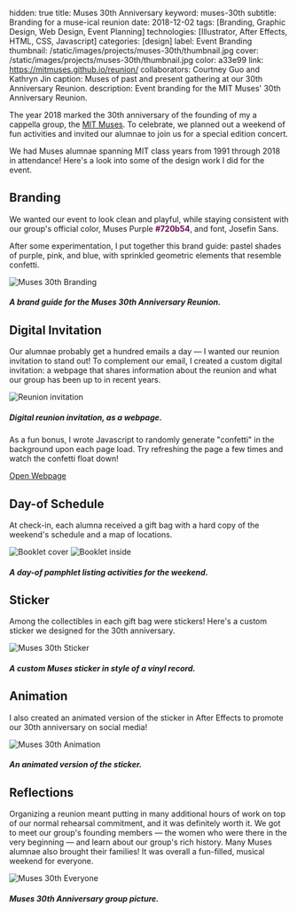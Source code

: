 hidden: true
title: Muses 30th Anniversary
keyword: muses-30th
subtitle: Branding for a muse-ical reunion
date: 2018-12-02
tags: [Branding, Graphic Design, Web Design, Event Planning]
technologies: [Illustrator, After Effects, HTML, CSS, Javascript]
categories: [design]
label: Event Branding
thumbnail: /static/images/projects/muses-30th/thumbnail.jpg
cover: /static/images/projects/muses-30th/thumbnail.jpg
color: a33e99
link: https://mitmuses.github.io/reunion/
collaborators: Courtney Guo and Kathryn Jin
caption: Muses of past and present gathering at our 30th Anniversary Reunion.
description: Event branding for the MIT Muses' 30th Anniversary Reunion.

The year 2018 marked the 30th anniversary of the founding of my a cappella group, the [MIT Muses](https://mitmuses.github.io). To celebrate, we planned out a weekend of fun activities and invited our alumnae to join us for a special edition concert.

We had Muses alumnae spanning MIT class years from 1991 through 2018 in attendance! Here's a look into some of the design work I did for the event.

## Branding

We wanted our event to look clean and playful, while staying consistent with our group's official color, Muses Purple <span style="color:#720b54">**#720b54**</span>, and font, Josefin Sans.

After some experimentation, I put together this brand guide: pastel shades of purple, pink, and blue, with sprinkled geometric elements that resemble confetti.

<div class="image-set" markdown="1">

![Muses 30th Branding](/static/images/projects/muses-30th/branding.png "Muses 30th Branding")

##### A brand guide for the Muses 30th Anniversary Reunion.

</div>

## Digital Invitation

Our alumnae probably get a hundred emails a day — I wanted our reunion invitation to stand out! To complement our email, I created a custom digital invitation: a webpage that shares information about the reunion and what our group has been up to in recent years.

<div class="image-set" markdown="1">

![Reunion invitation](/static/images/projects/muses-30th/invite.jpg "Reunion invitation")

##### Digital reunion invitation, as a webpage.

</div>

As a fun bonus, I wrote Javascript to randomly generate "confetti" in the background upon each page load. Try refreshing the page a few times and watch the confetti float down!

<a href="https://mitmuses.github.io/reunion/" class="button">
	Open Webpage <i class="fas fa-external-link-alt external-icon"></i>
</a>


## Day-of Schedule

At check-in, each alumna received a gift bag with a hard copy of the weekend's schedule and a map of locations.

<div class="image-set image-set-two" markdown="1">

![Booklet cover](/static/images/projects/muses-30th/booklet1.jpg "Booklet cover")
![Booklet inside](/static/images/projects/muses-30th/booklet2.jpg "Booklet inside")

##### A day-of pamphlet listing activities for the weekend.

</div>

## Sticker

Among the collectibles in each gift bag were stickers! Here's a custom sticker we designed for the 30th anniversary.

<div class="image-set image-set-three" markdown="1">

![Muses 30th Sticker](/static/images/projects/muses-30th/sticker.jpg "Muses 30th Sticker")

##### A custom Muses sticker in style of a vinyl record.

</div>

## Animation

I also created an animated version of the sticker in After Effects to promote our 30th anniversary on social media!

<div class="image-set image-set-two" markdown="1">

![Muses 30th Animation](/static/images/projects/muses-30th/spin.gif "Muses 30th Animation")

##### An animated version of the sticker.

</div>

## Reflections

Organizing a reunion meant putting in many additional hours of work on top of our normal rehearsal commitment, and it was definitely worth it. We got to meet our group's founding members — the women who were there in the very beginning — and learn about our group's rich history. Many Muses alumnae also brought their families! It was overall a fun-filled, musical weekend for everyone.

<div class="image-set" markdown="1">

![Muses 30th Everyone](/static/images/projects/muses-30th/everyone.jpg "Muses 30th Everyone")

##### Muses 30th Anniversary group picture.

</div>




